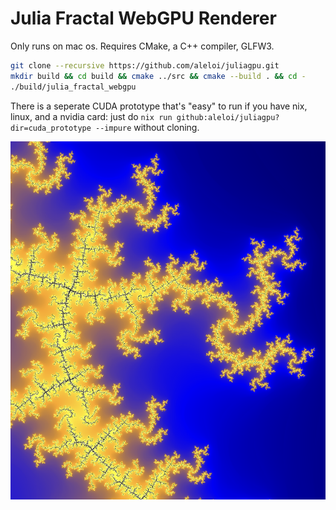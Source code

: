 # Julia Fractal WebGPU Renderer


Only runs on mac os. Requires CMake, a C++ compiler, GLFW3.
```bash
git clone --recursive https://github.com/aleloi/juliagpu.git
mkdir build && cd build && cmake ../src && cmake --build . && cd -
./build/julia_fractal_webgpu
``` 


There is a seperate CUDA prototype that's "easy" to run if you have nix, linux, and a nvidia card: just do `nix run github:aleloi/juliagpu?dir=cuda_prototype --impure` without cloning.



![](presentation/fractal2.png)



